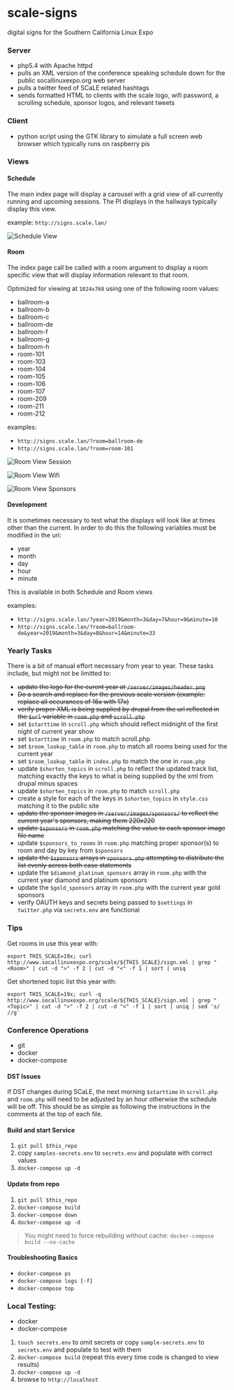 # scale-signs

digital signs for the Southern California Linux Expo

### Server

* php5.4 with Apache httpd
* pulls an XML version of the conference speaking schedule down for the public socallinuxexpo.org web server
* pulls a twitter feed of SCaLE related hashtags
* sends formatted HTML to clients with the scale logo, wifi password, a scrolling schedule, sponsor logos, and relevant tweets

### Client

* python script using the GTK library to simulate a full screen web browser which typically runs on raspberry pis

### Views

#### Schedule

The main index page will display a carousel with a grid view of all currently running and upcoming sessions. The PI displays in the hallways typically display this view.

example: `http://signs.scale.lan/`

![Schedule View](./.README/schedule_view.png)

#### Room

The index page call be called with a room argument to display a room specific view that will display information relevant to that room.

Optimized for viewing at `1024x768` using one of the following room values:

* ballroom-a
* ballroom-b
* ballroom-c
* ballroom-de
* ballroom-f
* ballroom-g
* ballroom-h
* room-101
* room-103
* room-104
* room-105
* room-106
* room-107
* room-209
* room-211
* room-212

examples:
* `http://signs.scale.lan/?room=ballroom-de`
* `http://signs.scale.lan/?room=room-101`

![Room View Session](./.README/room_view_session.png)

![Room View Wifi](./.README/room_view_wifi.png)

![Room View Sponsors](./.README/room_view_sponsors.png)

#### Development

It is sometimes necessary to test what the displays will look like at times other than the current. In order to do this the following variables must be modified in the uri:

* year
* month
* day
* hour
* minute 

This is available in both Schedule and Room views

examples: 
* `http://signs.scale.lan/?year=2019&month=3&day=7&hour=9&minute=10`
* `http://signs.scale.lan/?room=ballroom-de&year=2019&month=3&day=8&hour=14&minute=33`

### Yearly Tasks

There is a bit of manual effort necessary from year to year. These tasks include, but might not be limitted to:
* ~~update the logo for the curent year at `/server/images/header.png`~~
* ~~Do a search and replace for the previous scale version (example: replace all occurances of 16x with 17x)~~
* ~~verify proper XML is being supplied by drupal from the url reflected in the `$url` variable in `room.php` and `scroll.php`~~
* set `$starttime` in `scroll.php` which should reflect midnight of the first night of current year show
* set `$starttime` in `room.php` to match scroll.php
* set `$room_lookup_table` in `room.php` to match all rooms being used for the current year
* set `$room_lookup_table` in `index.php` to match the one in `room.php`
* update `$shorten_topics` in `scroll.php` to reflect the updated track list, matching exactly the keys to what is being supplied by the xml from drupal minus spaces
* update `$shorten_topics` in `room.php` to match `scroll.php`
* create a style for each of the keys in `$shorten_topics` in `style.css` matching it to the public site
* ~~update the sponsor images in `/server/images/sponsors/` to reflect the current year's sponsors, making them 220x220~~
* ~~update `$sponsors` in `room.php` matching the value to each sponsor image file name~~
* update `$sponsors_to_rooms` in `room.php` matching proper sponsor(s) to room and day by key from `$sponsors`
* ~~update the `$sponsors` arrays in `sponsors.php` attempting to distribute the list evenly across both case statements~~
* update the `$diamond_platinum_sponsors` array in `room.php` with the current year diamond and platinum sponsors
* update the `$gold_sponsors` array in `room.php` with the current year gold sponsors
* verify OAUTH keys and secrets being passed to `$settings` in `twitter.php` via `secrets.env` are functional

### Tips

Get rooms in use this year with:

`export THIS_SCALE=19x; curl http://www.socallinuxexpo.org/scale/${THIS_SCALE}/sign.xml | grep "<Room>" | cut -d ">" -f 2 | cut -d "<" -f 1 | sort | uniq`

Get shortened topic list this year with:

`export THIS_SCALE=19x; curl -q http://www.socallinuxexpo.org/scale/${THIS_SCALE}/sign.xml | grep "<Topic>" | cut -d ">" -f 2 | cut -d "<" -f 1 | sort | uniq | sed 's/ //g'`

### Conference Operations

* git
* docker
* docker-compose

#### DST Issues

If DST changes during SCaLE, the next morning `$starttime` in `scroll.php` and `room.php` will need to be adjusted by an hour otherwise the schedule will be off. This should be as simple as following the instructions in the comments at the top of each file.

#### Build and start Service

1. `git pull $this_repo`
2. copy `samples-secrets.env` to `secrets.env` and populate with correct values
3. `docker-compose up -d`

#### Update from repo

1. `git pull $this_repo`
2. `docker-compose build`
3. `docker-compose down`
4. `docker-compose up -d`
> You might need to force rebuilding without cache: `docker-compose build --no-cache`

#### Troubleshooting Basics

* `docker-compose ps`
* `docker-compose logs [-f]`
* `docker-compose top`

### Local Testing:

* docker
* docker-compose

1. `touch secrets.env` to omit secrets or copy `sample-secrets.env` to `secrets.env` and populate to test with them
2. `docker-compose build` (repeat this every time code is changed to view results)
3. `docker-compose up -d`
4. browse to `http://localhost`
